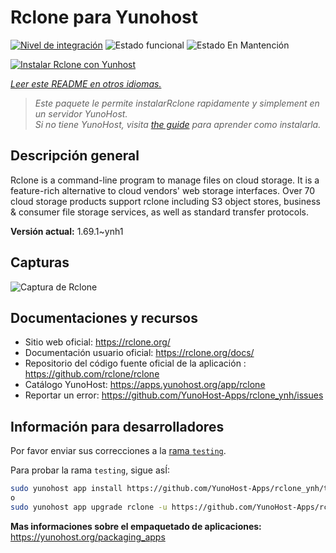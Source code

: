 <!--
Este archivo README esta generado automaticamente<https://github.com/YunoHost/apps/tree/master/tools/readme_generator>
No se debe editar a mano.
-->

# Rclone para Yunohost

[![Nivel de integración](https://apps.yunohost.org/badge/integration/rclone)](https://ci-apps.yunohost.org/ci/apps/rclone/)
![Estado funcional](https://apps.yunohost.org/badge/state/rclone)
![Estado En Mantención](https://apps.yunohost.org/badge/maintained/rclone)

[![Instalar Rclone con Yunhost](https://install-app.yunohost.org/install-with-yunohost.svg)](https://install-app.yunohost.org/?app=rclone)

*[Leer este README en otros idiomas.](./ALL_README.md)*

> *Este paquete le permite instalarRclone rapidamente y simplement en un servidor YunoHost.*  
> *Si no tiene YunoHost, visita [the guide](https://yunohost.org/install) para aprender como instalarla.*

## Descripción general

Rclone is a command-line program to manage files on cloud storage. It is a feature-rich alternative to cloud vendors' web storage interfaces. Over 70 cloud storage products support rclone including S3 object stores, business & consumer file storage services, as well as standard transfer protocols.

**Versión actual:** 1.69.1~ynh1

## Capturas

![Captura de Rclone](./doc/screenshots/screenshot.png)

## Documentaciones y recursos

- Sitio web oficial: <https://rclone.org/>
- Documentación usuario oficial: <https://rclone.org/docs/>
- Repositorio del código fuente oficial de la aplicación : <https://github.com/rclone/rclone>
- Catálogo YunoHost: <https://apps.yunohost.org/app/rclone>
- Reportar un error: <https://github.com/YunoHost-Apps/rclone_ynh/issues>

## Información para desarrolladores

Por favor enviar sus correcciones a la [rama `testing`](https://github.com/YunoHost-Apps/rclone_ynh/tree/testing).

Para probar la rama `testing`, sigue asÍ:

```bash
sudo yunohost app install https://github.com/YunoHost-Apps/rclone_ynh/tree/testing --debug
o
sudo yunohost app upgrade rclone -u https://github.com/YunoHost-Apps/rclone_ynh/tree/testing --debug
```

**Mas informaciones sobre el empaquetado de aplicaciones:** <https://yunohost.org/packaging_apps>
